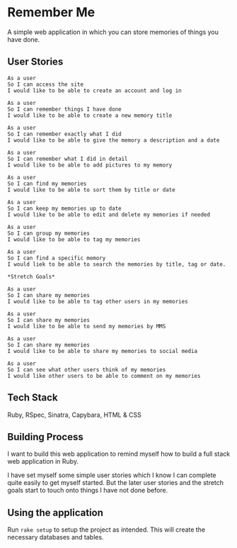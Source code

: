 # Remember Me

A simple web application in which you can store memories of things you have done.

## User Stories

```
As a user
So I can access the site
I would like to be able to create an account and log in

As a user
So I can remember things I have done
I would like to be able to create a new memory title

As a user
So I can remember exactly what I did
I would like to be able to give the memory a description and a date

As a user
So I can remember what I did in detail
I would like to be able to add pictures to my memory

As a user
So I can find my memories
I would like to be able to sort them by title or date

As a user
So I can keep my memories up to date
I would like to be able to edit and delete my memories if needed

As a user
So I can group my memories
I would like to be able to tag my memories

As a user
So I can find a specific memory
I would liek to be able to search the memories by title, tag or date.

*Stretch Goals*

As a user
So I can share my memories
I would like to be able to tag other users in my memories

As a user
So I can share my memories
I would like to be able to send my memories by MMS

As a user
So I can share my memories
I would like to be able to share my memories to social media

As a user
So I can see what other users think of my memories
I would like other users to be able to comment on my memories
```

## Tech Stack

Ruby, RSpec, Sinatra, Capybara, HTML & CSS

## Building Process

I want to build this web application to remind myself how to build a full stack web application in Ruby.

I have set myself some simple user stories which I know I can complete quite easily to get myself started. But the later user stories and the stretch goals start to touch onto things I have not done before.

## Using the application

Run `rake setup` to setup the project as intended. This will create the necessary databases and tables.